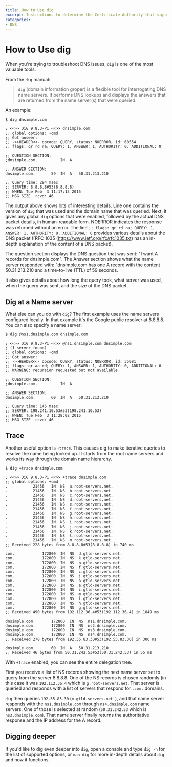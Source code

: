 ```yaml
---
title: How to Use dig
excerpt: Instructions to determine the Certificate Authority that signed an SSL certificate.
categories:
- DNS
---
```


# How to Use dig

When you're trying to troubleshoot DNS issues, `dig` is one of the most valuable tools.

From the `dig` manual:

> `dig` (domain information groper) is a flexible tool for interrogating DNS name servers. It performs DNS lookups and displays the answers that are returned from the name server(s) that were queried.

An example:

```
$ dig dnsimple.com

; <<>> DiG 9.8.3-P1 <<>> dnsimple.com
;; global options: +cmd
;; Got answer:
;; ->>HEADER<<- opcode: QUERY, status: NOERROR, id: 60554
;; flags: qr rd ra; QUERY: 1, ANSWER: 1, AUTHORITY: 0, ADDITIONAL: 0

;; QUESTION SECTION:
;dnsimple.com.			IN	A

;; ANSWER SECTION:
dnsimple.com.		59	IN	A	50.31.213.210

;; Query time: 294 msec
;; SERVER: 8.8.8.8#53(8.8.8.8)
;; WHEN: Tue Feb  3 11:17:13 2015
;; MSG SIZE  rcvd: 46
```

The output above shows lots of interesting details. Line one contains the version of `dig` that was used and the domain name that was queried. Next, it gives any global `dig` options that were enabled, followed by the actual DNS packet details, in human-readable form. NOERROR indicates the response was returned without an error. The line `;; flags: qr rd ra; QUERY: 1, ANSWER: 1, AUTHORITY: 0, ADDITIONAL: 0` provides various details about the DNS packet ([RFC 1035 (https://www.ietf.org/rfc/rfc1035.txt) has an in-depth explanation of the content of a DNS packet).

The question section displays the DNS question that was sent: "I want A records for dnsimple.com". The Answer section shows what the name server responded with: "dnsimple.com has one A record with the content 50.31.213.210 and a time-to-live (TTL) of 59 seconds.

It also gives details about how long the query took, what server was used, when the query was sent, and the size of the DNS packet. 


## Dig at a Name server

What else can you do with `dig`? The first example uses the name servers configured locally. In that example it's the Google public resolver at 8.8.8.8. You can also specify a name server:

```
$ dig @ns1.dnsimple.com dnsimple.com

; <<>> DiG 9.8.3-P1 <<>> @ns1.dnsimple.com dnsimple.com
; (1 server found)
;; global options: +cmd
;; Got answer:
;; ->>HEADER<<- opcode: QUERY, status: NOERROR, id: 35081
;; flags: qr aa rd; QUERY: 1, ANSWER: 1, AUTHORITY: 0, ADDITIONAL: 0
;; WARNING: recursion requested but not available

;; QUESTION SECTION:
;dnsimple.com.			IN	A

;; ANSWER SECTION:
dnsimple.com.		60	IN	A	50.31.213.210

;; Query time: 145 msec
;; SERVER: 198.241.10.53#53(198.241.10.53)
;; WHEN: Tue Feb  3 11:28:02 2015
;; MSG SIZE  rcvd: 46
```

## Trace

Another useful option is `+trace`. This causes dig to make iterative queries to resolve the name being looked up. It starts from the root name servers and works its way through the domain name hierarchy.

```
$ dig +trace dnsimple.com

; <<>> DiG 9.8.3-P1 <<>> +trace dnsimple.com
;; global options: +cmd
.			21456	IN	NS	a.root-servers.net.
.			21456	IN	NS	b.root-servers.net.
.			21456	IN	NS	c.root-servers.net.
.			21456	IN	NS	d.root-servers.net.
.			21456	IN	NS	e.root-servers.net.
.			21456	IN	NS	f.root-servers.net.
.			21456	IN	NS	g.root-servers.net.
.			21456	IN	NS	h.root-servers.net.
.			21456	IN	NS	i.root-servers.net.
.			21456	IN	NS	j.root-servers.net.
.			21456	IN	NS	k.root-servers.net.
.			21456	IN	NS	l.root-servers.net.
.			21456	IN	NS	m.root-servers.net.
;; Received 228 bytes from 8.8.8.8#53(8.8.8.8) in 740 ms

com.			172800	IN	NS	d.gtld-servers.net.
com.			172800	IN	NS	k.gtld-servers.net.
com.			172800	IN	NS	b.gtld-servers.net.
com.			172800	IN	NS	f.gtld-servers.net.
com.			172800	IN	NS	c.gtld-servers.net.
com.			172800	IN	NS	j.gtld-servers.net.
com.			172800	IN	NS	a.gtld-servers.net.
com.			172800	IN	NS	e.gtld-servers.net.
com.			172800	IN	NS	i.gtld-servers.net.
com.			172800	IN	NS	m.gtld-servers.net.
com.			172800	IN	NS	l.gtld-servers.net.
com.			172800	IN	NS	h.gtld-servers.net.
com.			172800	IN	NS	g.gtld-servers.net.
;; Received 490 bytes from 192.112.36.4#53(192.112.36.4) in 1849 ms

dnsimple.com.		172800	IN	NS	ns1.dnsimple.com.
dnsimple.com.		172800	IN	NS	ns2.dnsimple.com.
dnsimple.com.		172800	IN	NS	ns3.dnsimple.com.
dnsimple.com.		172800	IN	NS	ns4.dnsimple.com.
;; Received 278 bytes from 192.55.83.30#53(192.55.83.30) in 306 ms

dnsimple.com.		60	IN	A	50.31.213.210
;; Received 46 bytes from 50.31.242.53#53(50.31.242.53) in 55 ms
```

With `+trace` enabled, you can see the entire delegation tree.

First you receive a list of NS records showing the next name server set to query from the server 8.8.8.8. One of the NS records is chosen randomly (in this case it was `192.112.36.4` which is `g.root-servers.net`. That server is queried and responds with a list of servers that respond for `.com.` domains.

`dig` then queries `192.55.83.30` (`m.gtld-servers.net.`), and that name server responds with the `ns1.dnsimple.com` through `ns4.dnsimple.com` name servers. One of those is selected at random (`50.31.242.53` which is `ns3.dnsimple.com`). That name server finally returns the authoritative response and the IP address for the A record.


## Digging deeper

If you'd like to dig even deeper into `dig`, open a console and type `dig -h` for the list of supported options, or `man dig` for more in-depth details about `dig` and how it functions.
